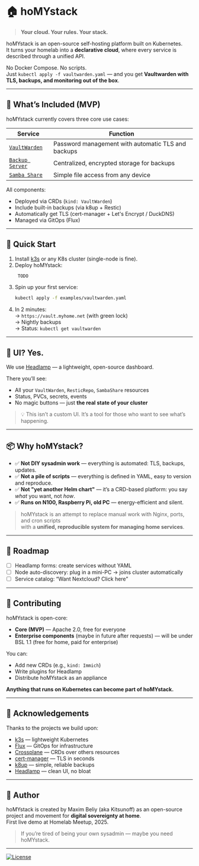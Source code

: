 

# 🏠 hoMYstack

> **Your cloud. Your rules. Your stack.**

hoMYstack is an open-source self-hosting platform built on Kubernetes.  
It turns your homelab into a **declarative cloud**, where every service is described through a unified API.

No Docker Compose. No scripts.  
Just `kubectl apply -f vaultwarden.yaml` — and you get **Vaultwarden with TLS, backups, and monitoring out of the box**.

---

## 🔧 What’s Included (MVP)

hoMYstack currently covers three core use cases:

| Service | Function |
|--------|---------|
| [`VaultWarden`](./components/apps/vaultwarden/README.md) | Password management with automatic TLS and backups |
| [`Backup Server`](./components/apps/backup-server/README.md) | Centralized, encrypted storage for backups |
| [`Samba Share`](./examples/samba.yaml) | Simple file access from any device |

All components:
- Deployed via CRDs (`kind: VaultWarden`)
- Include built-in backups (via k8up + Restic)
- Automatically get TLS (cert-manager + Let's Encrypt / DuckDNS)
- Managed via GitOps (Flux)

---

## 🚀 Quick Start

1. Install [k3s](https://k3s.io/) or any K8s cluster (single-node is fine).
2. Deploy hoMYstack:
   ```bash
    TODO
   ```
3. Spin up your first service:
   ```bash
   kubectl apply -f examples/vaultwarden.yaml
   ```
4. In 2 minutes:  
   → `https://vault.myhome.net` (with green lock)  
   → Nightly backups  
   → Status: `kubectl get vaultwarden`

---

## 👀 UI? Yes.

We use [Headlamp](https://headlamp.k8s.dev/) — a lightweight, open-source dashboard.  

There you’ll see:
- All your `VaultWarden`, `ResticRepo`, `SambaShare` resources
- Status, PVCs, secrets, events
- No magic buttons — just **the real state of your cluster**

> 💡 This isn’t a custom UI. It’s a tool for those who want to see what’s happening.

---

## 📦 Why hoMYstack?

- ✅ **Not DIY sysadmin work** — everything is automated: TLS, backups, updates.
- ✅ **Not a pile of scripts** — everything is defined in YAML, easy to version and reproduce.
- ✅ **Not "yet another Helm chart"** — it’s a CRD-based platform: you say *what* you want, not *how*.
- ✅ **Runs on N100, Raspberry Pi, old PC** — energy-efficient and silent.

> hoMYstack is an attempt to replace manual work with Nginx, ports, and cron scripts  
> with a **unified, reproducible system for managing home services**.

---

## 🌱 Roadmap

- [ ] Headlamp forms: create services without YAML
- [ ] Node auto-discovery: plug in a mini-PC → joins cluster automatically
- [ ] Service catalog: “Want Nextcloud? Click here”

---

## 🤝 Contributing

hoMYstack is open-core:
- **Core (MVP)** — Apache 2.0, free for everyone
- **Enterprise components** (maybe in future after requests) — will be under BSL 1.1 (free for home, paid for enterprise)

You can:
- Add new CRDs (e.g., `kind: Immich`)
- Write plugins for Headlamp
- Distribute hoMYstack as an appliance

**Anything that runs on Kubernetes can become part of hoMYstack.**

---

## 🙏 Acknowledgements

Thanks to the projects we build upon:
- [k3s](https://k3s.io/) — lightweight Kubernetes
- [Flux](https://fluxcd.io/) — GitOps for infrastructure
- [Crossplane](https://www.crossplane.io/) — CRDs over others resources
- [cert-manager](https://cert-manager.io/) — TLS in seconds
- [k8up](https://k8up.io/) — simple, reliable backups
- [Headlamp](https://headlamp.k8s.dev/) — clean UI, no bloat

---

## 📣 Author

hoMYstack is created by Maxim Beliy (aka Kitsunoff) as an open-source project and movement for **digital sovereignty at home**.  
First live demo at Homelab Meetup, 2025.

> If you’re tired of being your own sysadmin — maybe you need hoMYstack.

---

[![License](https://img.shields.io/badge/License-Apache_2.0-blue.svg)](LICENSE)
```
